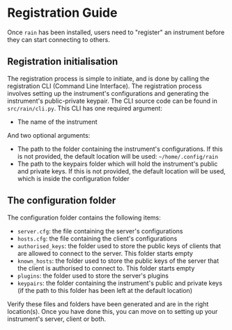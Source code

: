 # Registration Guide

Once `rain` has been installed, users need to "register" an instrument before they can start connecting to others.

## Registration initialisation

The registration process is simple to initiate, and is done by calling the registration CLI (Command Line Interface).
The registration process involves setting up the instrument's configurations and generating the instrument's public-private keypair.
The CLI source code can be found in `src/rain/cli.py`.
This CLI has one required argument:

- The name of the instrument

And two optional arguments:

- The path to the folder containing the instrument's configurations. If this is not provided, the default location will be used: `~/home/.config/rain`
- The path to the keypairs folder which will hold the instrument's public and private keys. If this is not provided, the default location will be used, which is inside the configuration folder

## The configuration folder

The configuration folder contains the following items:

- `server.cfg`: the file containing the server's configurations
- `hosts.cfg`: the file containing the client's configurations
- `authorised_keys`: the folder used to store the public keys of clients that are allowed to connect to the server. This folder starts empty
- `known_hosts`: the folder used to store the public keys of the server that the client is authorised to connect to. This folder starts empty
- `plugins`: the folder used to store the server's plugins
- `keypairs`: the folder containing the instrument's public and private keys (if the path to this folder has been left at the default location)

Verify these files and folders have been generated and are in the right location(s).
Once you have done this, you can move on to setting up your instrument's server, client or both.
<!-- Add links to relevant files -->
